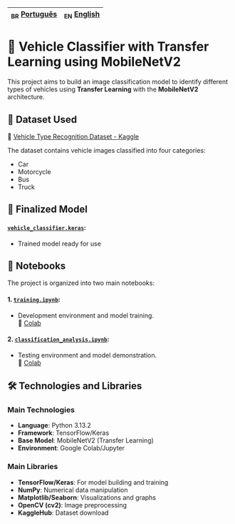 |<sub>BR</sub> [Português](readme.md)|<sub>EN</sub> [English](/readme.EN.md)|
|-|-


# 🧠 Vehicle Classifier with Transfer Learning using MobileNetV2

This project aims to build an image classification model to identify different types of vehicles using **Transfer Learning** with the **MobileNetV2** architecture.

## 📁 Dataset Used

📎 [Vehicle Type Recognition Dataset - Kaggle](https://www.kaggle.com/datasets/kaggleashwin/vehicle-type-recognition/data)

The dataset contains vehicle images classified into four categories:
- Car
- Motorcycle
- Bus
- Truck


## 🤖 Finalized Model

#### [`vehicle_classifier.keras`](./vehicle_classifier.keras):  
   - Trained model ready for use


## 🧪 Notebooks

The project is organized into two main notebooks:

#### **1.** [`training.ipynb`](./training.ipynb):  
- Development environment and model training.  
📎 [Colab](https://colab.research.google.com/drive/1QdqNC8LEQUAXhl_hCKT3Tye6qSJVMi4L?usp=sharing)

#### **2.** [`classification_analysis.ipynb`](./classification_analysis.ipynb):  
- Testing environment and model demonstration.  
📎 [Colab](https://colab.research.google.com/drive/1T08AM9mpdRqHAdX_8alojIfYAHuwLWfW?usp=sharing)

## 🛠️ Technologies and Libraries

### Main Technologies
- **Language**: Python 3.13.2
- **Framework**: TensorFlow/Keras
- **Base Model**: MobileNetV2 (Transfer Learning)
- **Environment**: Google Colab/Jupyter

### Main Libraries
- **TensorFlow/Keras**: For model building and training
- **NumPy**: Numerical data manipulation
- **Matplotlib/Seaborn**: Visualizations and graphs
- **OpenCV (cv2)**: Image preprocessing
- **KaggleHub**: Dataset download
